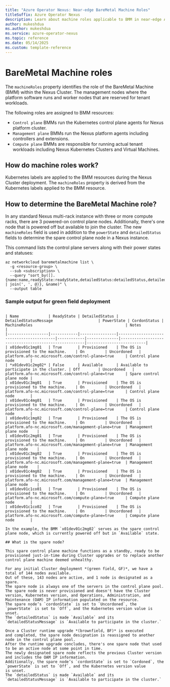 ```yaml
---
title: "Azure Operator Nexus: Near-edge BareMetal Machine Roles"
titleSuffix: Azure Operator Nexus
description: Learn about machine roles applicable to BMM in near-edge Azure Operator Nexus instances.
author: mukeshdua
ms.author: mukeshdua
ms.service: azure-operator-nexus
ms.topic: reference
ms.date: 05/14/2025
ms.custom: template-reference
---
```


# BareMetal Machine roles

The `machineRoles` property identifies the role of the BareMetal Machine (BMM) within the Nexus Cluster.
The management nodes where the platform software runs and worker nodes that are reserved for tenant workloads.

The following roles are assigned to BMM resources:

  - `Control plane` BMMs run the Kubernetes control plane agents for Nexus platform cluster.
  - `Management plane` BMMs run the Nexus platform agents including controllers and extensions.
  - `Compute plane` BMMs are responsible for running actual tenant workloads including Nexus Kubernetes Clusters and Virtual Machines.

## How do machine roles work?

Kubernetes labels are applied to the BMM resources during the Nexus Cluster deployment.
The `machineRoles` property is derived from the Kubernetes labels applied to the BMM resource.

## How to determine the BareMetal Machine role?

In any standard Nexus multi-rack instance with three or more compute racks, there are 3 powered-on control plane nodes.
Additionally, there's one node that is powered off but available to join the cluster.
The new `machineRoles` field is used in addition to the `powerState` and `detailedStatus` fields to determine the spare control plane node in a Nexus instance.

This command lists the control plane servers along with their power states and statuses:

```azurecli
az networkcloud baremetalmachine list \
  -g <resource-group> \
  --sub <subscription> \
  --query "sort_by([].{name:name,readyState:readyState,detailedStatus:detailedStatus,detailedStatusMessage:detailedStatusMessage,powerState:powerState,cordonStatus:cordonStatus,machineRoles:machineRoles | join(', ', @)}, &name)" \
  --output table
```

### Sample output for green field deployment

```azurecli

| Name             | ReadyState | DetailedStatus | DetailedStatusMessage                    | PowerState | CordonStatus | MachineRoles                                         | Notes                    |
|------------------|------------|----------------|------------------------------------------|------------|--------------|------------------------------------------------------|--------------------------|
| x01dev01c1mg01   | True       | Provisioned    | The OS is provisioned to the machine.    | On         | Uncordoned   | platform.afo-nc.microsoft.com/control-plane=true     | Control plane node       |
| *x01dev01c2mg02* | False      | Available      | Available to participate in the cluster. | Off        | Uncordoned   | platform.afo-nc.microsoft.com/control-plane=true     | Spare control plane node |
| x01dev01c3mg01   | True       | Provisioned    | The OS is provisioned to the machine.    | On         | Uncordoned   | platform.afo-nc.microsoft.com/control-plane=true     | Control plane node       |
| x01dev01c4mg01   | True       | Provisioned    | The OS is provisioned to the machine.    | On         | Uncordoned   | platform.afo-nc.microsoft.com/control-plane=true     | Control plane node       |
| x01dev01c1mg02   | True       | Provisioned    | The OS is provisioned to the machine.    | On         | Uncordoned   | platform.afo-nc.microsoft.com/management-plane=true  | Management plane node    |
| x01dev01c2mg01   | True       | Provisioned    | The OS is provisioned to the machine.    | On         | Uncordoned   | platform.afo-nc.microsoft.com/management-plane=true  | Management plane node    |
| x01dev01c3mg02   | True       | Provisioned    | The OS is provisioned to the machine.    | On         | Uncordoned   | platform.afo-nc.microsoft.com/management-plane=true  | Management plane node    |
| x01dev01c4mg02   | True       | Provisioned    | The OS is provisioned to the machine.    | On         | Uncordoned   | platform.afo-nc.microsoft.com/management-plane=true  | Management plane node    |
| x01dev01c1co01   | True       | Provisioned    | The OS is provisioned to the machine.    | On         | Uncordoned   | platform.afo-nc.microsoft.com/compute-plane=true     | Compute plane node       |
| x01dev01c1co02   | True       | Provisioned    | The OS is provisioned to the machine.    | On         | Uncordoned   | platform.afo-nc.microsoft.com/compute-plane=true     | Compute plane node       |

In the example, the BMM `x01dev01c2mg02` serves as the spare control plane node, which is currently powered off but in `Available` state.

## What is the spare node?

This spare control plane machine functions as a standby, ready to be provisioned just-in-time during Cluster upgrades or to replace another control plane machine deemed unhealthy.

For any initial Cluster deployment *(green field, GF)*, we have a total of 144 nodes available.
Out of these, 143 nodes are active, and 1 node is designated as a spare.
The spare node is always one of the servers in the control plane pool.
The spare node is never provisioned and doesn't have the Cluster version, Kubernetes version, and Operations, Administration, and Maintenance (OAM) IP information populated on the resource.
The spare node’s `cordonState` is set to `Uncordoned`, the `powerState` is set to `Off`, and the Kubernetes version value is unset.
The `detailedStatus` is made `Available` and its `detailedStatusMessage` is `Available to participate in the cluster.`

Once a Cluster runtime upgrade *(brownfield, BF)* is executed and completed, the spare node designation is reassigned to another node in the control plane pool.
After the runtime upgrade concludes, there's one spare node that used to be an active node at some point in time.
The newly designated spare node reflects the previous Cluster version and includes the OAM IP information.
Additionally, the spare node’s `cordonState` is set to `Cordoned`, the `powerState` is set to `Off`, and the Kubernetes version value is unset.
The `detailedStatus` is made `Available` and its `detailedStatusMessage` is `Available to participate in the cluster.`
